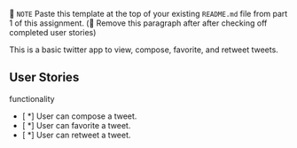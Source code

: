 📝 `NOTE` Paste this template at the top of your existing `README.md` file from part 1 of this assignment. (🚫 Remove this paragraph after after checking off completed user stories)


This is a basic twitter app to view, compose, favorite, and retweet tweets.


## User Stories

functionality

- [ *] User can compose a tweet. 
- [ *] User can favorite a tweet. 
- [ *] User can retweet a tweet.
